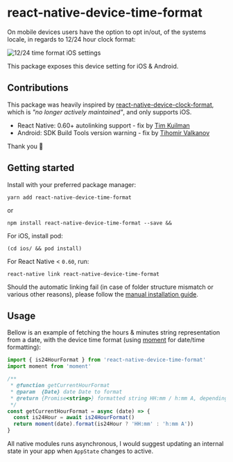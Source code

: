 
# react-native-device-time-format

On mobile devices users have the option to opt in/out, of the systems locale, in regards to 12/24 hour clock format:

![12/24 time format iOS settings](https://i.imgur.com/uLD3onD.jpg)

This package exposes this device setting for iOS & Android.

## Contributions

This package was heavily inspired by [react-native-device-clock-format](https://github.com/brentvatne/react-native-device-clock-format), which is *"no longer actively maintained"*, and only supports iOS.

- React Native: 0.60+ autolinking support - fix by [Tim Kuilman](https://github.com/timkuilman)
- Android: SDK Build Tools version warning - fix by [Tihomir Valkanov](https://github.com/thinklinux)

Thank you 🙏

## Getting started

Install with your preferred package manager:
```
yarn add react-native-device-time-format
```
or
```
npm install react-native-device-time-format --save &&
```

For iOS, install pod:
```
(cd ios/ && pod install)
```

For React Native < `0.60`, run:
```
react-native link react-native-device-time-format
```

Should the automatic linking fail (in case of folder structure mismatch or various other reasons), please follow the [manual installation guide](docs/MANUAL_INSTALLATION.md).

## Usage

Bellow is an example of fetching the hours & minutes string representation from a date, with the device time format (using [moment](https://www.npmjs.com/package/moment) for date/time formatting):

```js
import { is24HourFormat } from 'react-native-device-time-format'
import moment from 'moment'

/**
 * @function getCurrentHourFormat
 * @param  {Date} date Date to format
 * @return {Promise<string>} formatted string HH:mm / h:mm A, depending on device setting
 */
const getCurrentHourFormat = async (date) => {
  const is24Hour = await is24HourFormat()
  return moment(date).format(is24Hour ? 'HH:mm' : 'h:mm A'))
}
```

All native modules runs asynchronous, I would suggest updating an internal state in your app when `AppState` changes to active.
